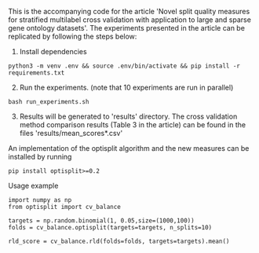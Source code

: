 This is the accompanying code for the article 'Novel split quality measures for stratified multilabel cross validation with
application to large and sparse gene ontology datasets'. The experiments presented in the article can be
replicated by following the steps below:

1. Install dependencies

```
python3 -m venv .env && source .env/bin/activate && pip install -r requirements.txt
```

2. Run the experiments. (note that 10 experiments are run in parallel)

```
bash run_experiments.sh
```

3. Results will be generated to 'results' directory. The cross validation
method comparison results (Table 3 in the article) can be found in the files
'results/mean\_scores\*.csv'


An implementation of the optisplit algorithm and the new measures can be installed by running

```
pip install optisplit>=0.2
```

Usage example

```
import numpy as np
from optisplit import cv_balance
 
targets = np.random.binomial(1, 0.05,size=(1000,100))
folds = cv_balance.optisplit(targets=targets, n_splits=10)

rld_score = cv_balance.rld(folds=folds, targets=targets).mean()
```

